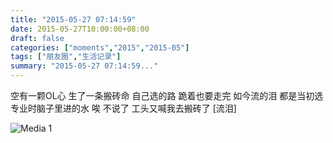 ```yaml
---
title: "2015-05-27 07:14:59"
date: 2015-05-27T10:00:00+08:00
draft: false
categories: ["moments","2015","2015-05"]
tags: ["朋友圈","生活记录"]
summary: "2015-05-27 07:14:59..."
---
```


空有一颗OL心 生了一条搬砖命 自己选的路 跪着也要走完 如今流的泪 都是当初选专业时脑子里进的水 唉 不说了 工头又喊我去搬砖了 [流泪]

![Media 1](/Moments/photos/2015-05-27/201505270714590.jpg)

